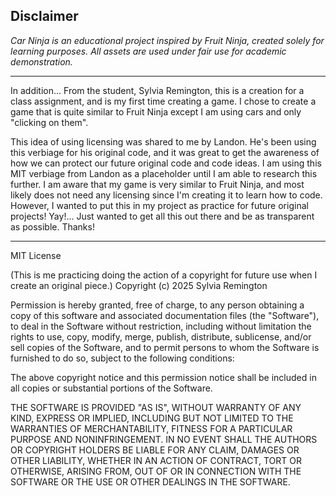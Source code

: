 
## Disclaimer

*Car Ninja is an educational project inspired by Fruit Ninja, created solely for learning purposes. All assets are used under fair use for academic demonstration.*
___________________________________

In addition... From the student, Sylvia Remington, this is a creation for a class assignment, and is my first time creating a game. I chose to create a game that is quite similar to Fruit Ninja except I am using cars and only "clicking on them". 

This idea of using licensing was shared to me by Landon. He's been using this verbiage for his original code, and it was great to get the awareness of how we can protect our future original code and code ideas. I am using this MIT verbiage from Landon as a placeholder until I am able to research this further. I am aware that my game is very similar to Fruit Ninja, and most likely does not need any licensing since I'm creating it to learn how to code. However, I wanted to put this in my project as practice for future original projects! Yay!... Just wanted to get all this out there and be as transparent as possible. Thanks! 

___________________________________

MIT License

(This is me practicing doing the action of a copyright for future use when I create an original piece.)
Copyright (c) 2025 Sylvia Remington

Permission is hereby granted, free of charge, to any person obtaining a copy of this software and associated documentation files (the "Software"), to deal in the Software without restriction, including without limitation the rights to use, copy, modify, merge, publish, distribute, sublicense, and/or sell copies of the Software, and to permit persons to whom the Software is furnished to do so, subject to the following conditions:

The above copyright notice and this permission notice shall be included in all copies or substantial portions of the Software.

THE SOFTWARE IS PROVIDED "AS IS", WITHOUT WARRANTY OF ANY KIND, EXPRESS OR IMPLIED, INCLUDING BUT NOT LIMITED TO THE WARRANTIES OF MERCHANTABILITY, FITNESS FOR A PARTICULAR PURPOSE AND NONINFRINGEMENT. IN NO EVENT SHALL THE AUTHORS OR COPYRIGHT HOLDERS BE LIABLE FOR ANY CLAIM, DAMAGES OR OTHER LIABILITY, WHETHER IN AN ACTION OF CONTRACT, TORT OR OTHERWISE, ARISING FROM, OUT OF OR IN CONNECTION WITH THE SOFTWARE OR THE USE OR OTHER DEALINGS IN THE SOFTWARE.


